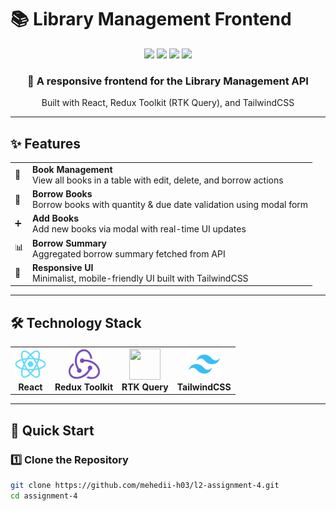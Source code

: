 # 📚 Library Management Frontend

<div align="center">
  <img src="https://img.shields.io/badge/React-61DAFB?style=for-the-badge&logo=react&logoColor=black"/>
  <img src="https://img.shields.io/badge/Redux_Toolkit-593D88?style=for-the-badge&logo=redux&logoColor=white"/>
  <img src="https://img.shields.io/badge/RTK_Query-FF4154?style=for-the-badge"/>
  <img src="https://img.shields.io/badge/TailwindCSS-06B6D4?style=for-the-badge&logo=tailwindcss&logoColor=white"/>
</div>

<div align="center">
  <h3>🚀 A responsive frontend for the Library Management API</h3>
  <p>Built with React, Redux Toolkit (RTK Query), and TailwindCSS</p>
</div>

---

## ✨ Features

<table>
  <tr>
    <td>📖</td>
    <td><strong>Book Management</strong><br/>View all books in a table with edit, delete, and borrow actions</td>
  </tr>
  <tr>
    <td>🔄</td>
    <td><strong>Borrow Books</strong><br/>Borrow books with quantity & due date validation using modal form</td>
  </tr>
  <tr>
    <td>➕</td>
    <td><strong>Add Books</strong><br/>Add new books via modal with real-time UI updates</td>
  </tr>
  <tr>
    <td>📊</td>
    <td><strong>Borrow Summary</strong><br/>Aggregated borrow summary fetched from API</td>
  </tr>
  <tr>
    <td>🎨</td>
    <td><strong>Responsive UI</strong><br/>Minimalist, mobile-friendly UI built with TailwindCSS</td>
  </tr>
</table>

---

## 🛠️ Technology Stack

<div align="center">
  <table>
    <tr>
      <td align="center">
        <img src="https://raw.githubusercontent.com/devicons/devicon/master/icons/react/react-original.svg" width="50" height="50"/>
        <br/><strong>React</strong>
      </td>
      <td align="center">
        <img src="https://raw.githubusercontent.com/devicons/devicon/master/icons/redux/redux-original.svg" width="50" height="50"/>
        <br/><strong>Redux Toolkit</strong>
      </td>
      <td align="center">
        <img src="https://redux-toolkit.js.org/img/redux.svg" width="50" height="50"/>
        <br/><strong>RTK Query</strong>
      </td>
      <td align="center">
        <img src="https://raw.githubusercontent.com/devicons/devicon/master/icons/tailwindcss/tailwindcss-original.svg" width="50" height="50"/>
        <br/><strong>TailwindCSS</strong>
      </td>
    </tr>
  </table>
</div>

---

## 🚀 Quick Start

### 1️⃣ Clone the Repository

```bash
git clone https://github.com/mehedii-h03/l2-assignment-4.git
cd assignment-4


```
